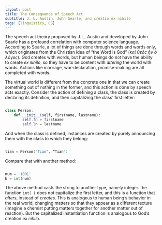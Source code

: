 ```yaml
---
layout: post
title: The Consequence of Speech Act
subtitle: J. L. Austin, John Searle, and creatio ex nihilo
tags: [linguistics, CS]
---
```

The speech act theory proposed by J. L. Austin and developed by John Searle has a profound correlation with computer science language. According to Searle, a lot of things are done through words and words only, which originates from the Christian idea of “the Word is God” (*καὶ θεὸς ἦν ὁ λόγος*). God creates with words, but human beings do not have the ability to create *ex nihilo*, so they have to be content with *altering* the world with words. Actions like marriage, war-declaration, promise-making are all completed with words. 

The virtual world is different from the concrete one in that we can create something out of nothing in the former, and this action is done by speech acts exactly. Consider the action of defining a class, the class is created by declaring its definition, and then capitalizing the class’ first letter:
```python

class Person:
    def __init__(self, firstname, lastname):
        self.fn = firstname
        self.ln = lastname      
```

And when the class is defined, instances are created by purely announcing them with the class to which they belong:
```python

tian = Person("Tian", “Tian")

```
Compare that with another method:
```python

num = '1001'
b = int(num)

```
The above method casts the string to another type, namely integer. the function `int( )` does not capitalize the first letter, and this is a function that *alters*, instead of *creates*. This is analogous to human being’s behavior in the real world, changing matters so that they appear as a different texture (imagine a chemist putting matters together for another matter out of reaction). But the capitalized instantiation function is analogous to God’s creation *ex nihilo*. 